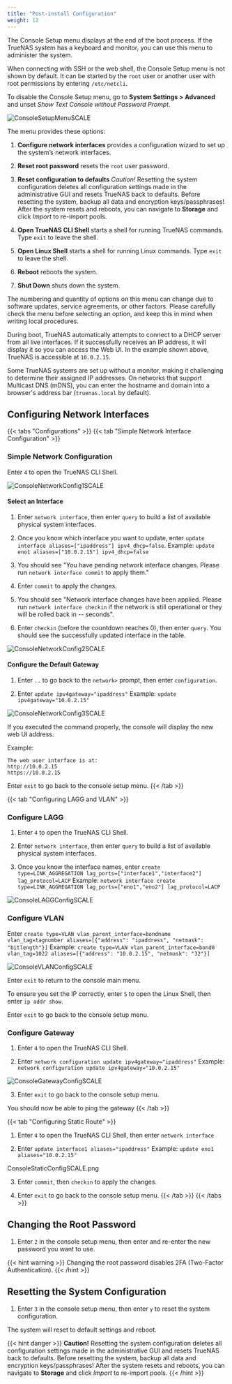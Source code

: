 ```yaml
---
title: "Post-install Configuration"
weight: 12
---
```


The Console Setup menu displays at the end of the boot process.
If the TrueNAS system has a keyboard and monitor, you can use this menu to administer the system.

When connecting with SSH or the web shell, the Console Setup menu is not shown by default.
It can be started by the `root` user or another user with root permissions by entering `/etc/netcli`.

To disable the Console Setup menu, go to **System Settings > Advanced** and unset *Show Text Console without Password Prompt*.

![ConsoleSetupMenuSCALE](/images/SCALE/ConsoleSetupMenuSCALE.png "TrueNAS Console Setup Menu")

The menu provides these options:

1) **Configure network interfaces** provides a configuration wizard to set up the system’s network interfaces.

2) **Reset root password** resets the `root` user password.

3) **Reset configuration to defaults** *Caution!* Resetting the system configuration deletes all configuration settings made in the administrative GUI and resets TrueNAS back to defaults. Before resetting the system, backup all data and encryption keys/passphrases! After the system resets and reboots, you can navigate to **Storage** and click *Import* to re-import pools.

4) **Open TrueNAS CLI Shell** starts a shell for running TrueNAS commands. Type `exit` to leave the shell.

5) **Open Linux Shell** starts a shell for running Linux commands. Type `exit` to leave the shell.

6) **Reboot** reboots the system.

7) **Shut Down** shuts down the system.

The numbering and quantity of options on this menu can change due to software updates, service agreements, or other factors.
Please carefully check the menu before selecting an option, and keep this in mind when writing local procedures.

During boot, TrueNAS automatically attempts to connect to a DHCP server from all live interfaces.
If it successfully receives an IP address, it will display it so you can access the Web UI.
In the example shown above, TrueNAS is accessible at `10.0.2.15`.

Some TrueNAS systems are set up without a monitor, making it challenging to determine their assigned IP addresses.
On networks that support Multicast DNS (mDNS), you can enter the hostname and domain into a browser's address bar (`truenas.local` by default).


## Configuring Network Interfaces

{{< tabs "Configurations" >}}
{{< tab "Simple Network Interface Configuration" >}}
### Simple Network Configuration

Enter `4` to open the TrueNAS CLI Shell.

![ConsoleNetworkConfig1SCALE](/images/SCALE/ConsoleNetworkConfig1SCALE.png "TrueNAS SCALE Console Setup Menu")

#### Select an Interface

1. Enter `network interface`, then enter `query` to build a list of available physical system interfaces. 

2. Once you know which interface you want to update, enter `update interface aliases=["ipaddress"] ipv4_dhcp=false`.
   Example: `update eno1 aliases=["10.0.2.15"] ipv4_dhcp=false`

3. You should see "You have pending network interface changes. Please run `network interface commit` to apply them."

4. Enter `commit` to apply the changes.

5. You should see "Network interface changes have been applied.  Please run `network interface checkin` if the network is still operational or they will be rolled back in -- seconds".

6. Enter `checkin` (before the countdown reaches 0), then enter `query`. You should see the successfully updated interface in the table.

![ConsoleNetworkConfig2SCALE](/images/SCALE/ConsoleNetworkConfig2SCALE.png "TrueNAS SCALE Network Configuration")

#### Configure the Default Gateway

1. Enter `..` to go back to the `network>` prompt, then enter `configuration`.

2. Enter `update ipv4gateway="ipaddress"`
   Example: `update ipv4gateway="10.0.2.15"`

![ConsoleNetworkConfig3SCALE](/images/SCALE/ConsoleNetworkConfig3SCALE.png "TrueNAS SCALE Network Configuration")

If you executed the command properly, the console will display the new web UI address.

Example:
```
The web user interface is at:
http://10.0.2.15
https://10.0.2.15
```

Enter `exit` to go back to the console setup menu.
{{< /tab >}}

{{< tab "Configuring LAGG and VLAN" >}}
### Configure LAGG

1. Enter `4` to open the TrueNAS CLI Shell.

2. Enter `network interface`, then enter `query` to build a list of available physical system interfaces. 

3. Once you know the interface names, enter `create type=LINK_AGGREGATION lag_ports=["interface1","interface2"] lag_protocol=LACP` 
   Example: `network interface create type=LINK_AGGREGATION lag_ports=["eno1","eno2"] lag_protocol=LACP`

![ConsoleLAGGConfigSCALE](/images/SCALE/ConsoleLAGGConfigSCALE.png "TrueNAS SCALE LAGG Configuration")

### Configure VLAN

Enter `create type=VLAN vlan_parent_interface=bondname vlan_tag=tagnumber aliases=[{"address": "ipaddress", "netmask": "bitlength"}]`
      Example: `create type=VLAN vlan_parent_interface=bond0 vlan_tag=1022 aliases=[{"address": "10.0.2.15", "netmask": "32"}]`

![ConsoleVLANConfigSCALE](/images/SCALE/ConsoleVLANConfigSCALE.png "TrueNAS SCALE VLAN Configuration")

Enter `exit` to return to the console main menu.

To ensure you set the IP correctly, enter `5` to open the Linux Shell, then enter `ip addr show`.

Enter `exit` to go back to the console setup menu.

### Configure Gateway

1. Enter `4` to open the TrueNAS CLI Shell.

2. Enter `network configuration update ipv4gateway="ipaddress"`
   Example: `network configuration update ipv4gateway="10.0.2.15"`

![ConsoleGatewayConfigSCALE](/images/SCALE/ConsoleGatewayConfigSCALE.png "TrueNAS SCALE Gateway Configuration")

3. Enter `exit` to go back to the console setup menu.

You should now be able to ping the gateway
{{< /tab >}}

{{< tab "Configuring Static Route" >}}
1. Enter `4` to open the TrueNAS CLI Shell, then enter `network interface`

2. Enter `update interface1 aliases="ipaddress"` 
   Example: `update eno1 aliases="10.0.2.15"`

ConsoleStaticConfigSCALE.png

3. Enter `commit`, then `checkin` to apply the changes.

4. Enter `exit` to go back to the console setup menu.
{{< /tab >}}
{{< /tabs >}}

## Changing the Root Password

1. Enter `2` in the console setup menu, then enter and re-enter the new password you want to use.

{{< hint warning >}}
Changing the root password disables 2FA (Two-Factor Authentication).
{{< /hint >}}

## Resetting the System Configuration

1. Enter `3` in the console setup menu, then enter `y` to reset the system configuration.

The system will reset to default settings and reboot.

{{< hint danger >}}
**Caution!**
Resetting the system configuration deletes all configuration settings made in the administrative GUI and resets TrueNAS back to defaults. Before resetting the system, backup all data and encryption keys/passphrases! After the system resets and reboots, you can navigate to **Storage** and click *Import* to re-import pools.
{{< /hint >}}